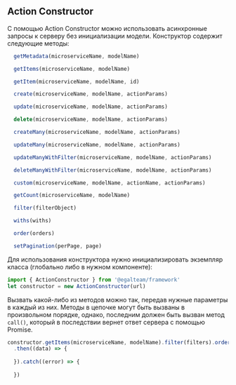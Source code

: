 ## Action Constructor

С помощью Action Constructor можно использовать асинхронные запросы к серверу без инициализации модели.
Конструктор содержит следующие методы:

```javascript
  getMetadata(microserviceName, modelName)

  getItems(microserviceName, modelName)

  getItem(microserviceName, modelName, id)

  create(microserviceName, modelName, actionParams)

  update(microserviceName, modelName, actionParams)

  delete(microserviceName, modelName, actionParams)

  createMany(microserviceName, modelName, actionParams)

  updateMany(microserviceName, modelName, actionParams)

  updateManyWithFilter(microserviceName, modelName, actionParams)

  deleteManyWithFilter(microserviceName, modelName, actionParams)

  custom(microserviceName, modelName, actionName, actionParams)

  getCount(microserviceName, modelName)

  filter(filterObject)

  withs(withs)

  order(orders)

  setPagination(perPage, page)

```

Для использования конструктора нужно инициализировать экземпляр класса (глобально либо в нужном компоненте):
```javascript
import { ActionConstructor } from '@egalteam/framework'
let constructor = new ActionConstructor(url)
```

Вызвать какой-либо из методов можно так, передав нужные параметры в каждый из них.
Методы в цепочке могут быть вызваны в произвольном порядке, однако, последним должен быть вызван метод `call()`,
который в последствии вернет ответ сервера с помощью Promise.

```javascript
constructor.getItems(microserviceName, modelName).filter(filters).order(orders).withs(withs).call()
  .then((data) => {
    
  }).catch((error) => {
    
  })
```